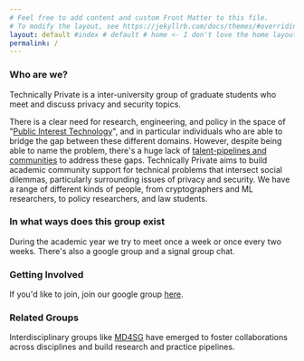 ```yaml
---
# Feel free to add content and custom Front Matter to this file.
# To modify the layout, see https://jekyllrb.com/docs/themes/#overriding-theme-defaults
layout: default #index # default # home <- I don't love the home layout, but I'm leaving it here in case I change my mind
permalink: /
---
```

<title> Technically Private </title>
<meta name="description" content="Technically Private">


### **Who are we?**
Technically Private is a inter-university group of graduate students who meet and discuss privacy and security topics. 


There is a clear need for research, engineering, and policy in the space of "[Public Interest Technology](https://public-interest-tech.com)", and in particular individuals who are able to bridge the gap between these different domains. However, despite being able to name the problem, there's a huge lack of [talent-pipelines and communities](https://royrinberg.medium.com/resources-for-working-in-public-interest-technology-78a74e7fd712) to address these gaps. Technically Private aims to build academic community support for technical problems that intersect social dilemmas, particularly surrounding issues of privacy and security. We have a range of different kinds of people, from cryptographers and ML researchers, to policy researchers, and law students.

### **In what ways does this group exist**
During the academic year we try to meet once a week or once every two weeks. There's also a google group and a signal group chat. 

### **Getting Involved**
If you'd like to join, join our google group [here](https://groups.google.com/g/technically-private/). 

### **Related Groups**
Interdisciplinary groups like [MD4SG](https://www.md4sg.com) have emerged to foster collaborations across disciplines and build research and practice pipelines.


<!-- 
We're primarily led by [Roy Rinberg](https://royrinberg.com/), a graduate student at Columbia University.


-->

